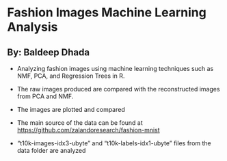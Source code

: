 # Fashion Images Machine Learning Analysis
## By: Baldeep Dhada

- Analyzing fashion images using machine learning techniques such as NMF, PCA, and Regression Trees in R. 
- The raw images produced are compared with the reconstructed images from PCA and NMF. 
- The images are plotted and compared

- The main source of the data can be found at https://github.com/zalandoresearch/fashion-mnist
- “t10k-images-idx3-ubyte” and “t10k-labels-idx1-ubyte” files from the data folder are analyzed
